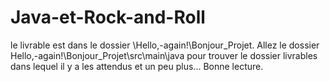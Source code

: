 # Java-et-Rock-and-Roll
le livrable est dans le dossier \Hello,-again!\Bonjour_Projet.
Allez le dossier Hello,-again!\Bonjour_Projet\src\main\java pour trouver le dossier livrables dans lequel il y a les attendus et un peu plus...
Bonne lecture.
